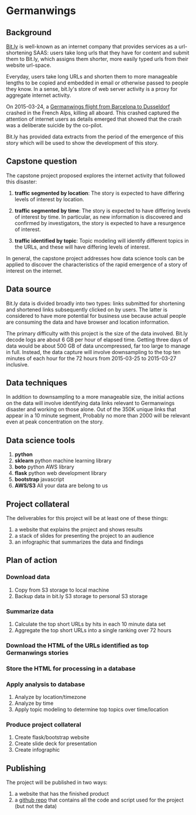 # Germanwings

## Background

[Bit.ly](https://bitly.com/) is well-known as an internet company that provides services as a url-shortening SAAS: users
take long urls that they have for content and submit them to Bit.ly, which assigns them
shorter, more easily typed urls from their website url-space.

Everyday, users take long URLs and shorten them to more manageable lengths to be copied and embedded
in email or otherwise passed to people they know. In a sense, bit.ly's store of web server activity is a
proxy for aggregate internet activity.

On 2015-03-24, a [Germanwings flight from Barcelona to Dusseldorf](https://en.wikipedia.org/wiki/Germanwings_Flight_9525)
crashed in the French Alps, killing all aboard.
This crashed captured the attention of internet users as details emerged that showed that the crash was a
deliberate suicide by the co-pilot.

Bit.ly has provided data extracts from the period of the emergence of this story which will be used to
show the development of this story.

## Capstone question

The capstone project proposed explores the internet activity that followed this disaster:

1. **traffic segmented by location**: The story is expected to have differing levels of interest by location.

2. **traffic segmented by time**: The story is expected to have differing levels of interest by time. In particular, as new information
is discovered and confirmed by investigators, the story is expected to have a resurgence of interest.

3. **traffic identified by topic**: Topic modeling will identify different topics in the URLs, and these will have differing levels of interest.

In general, the capstone project addresses how data science tools can be applied to discover the
characteristics of the rapid emergence of a story of interest on the internet.

## Data source

Bit.ly data is divided broadly into two types: links submitted for shortening and shortened links
subsequently clicked on by users. The latter is considered to have more potential for business use because
actual people are consuming the data and have browser and location information.

The primary difficulty with this project is the size of the data involved. Bit.ly decode logs
are about 6 GB per hour of elapsed time. Getting three days of data would be about 500 GB of data uncompressed,
far too large to manage in full. Instead, the data capture will involve downsampling to the top ten minutes of each
hour for the 72 hours from 2015-03-25 to 2015-03-27 inclusive.

## Data techniques

In addition to downsampling to a more manageable size, the initial actions on the data will involve
identifying data links relevant to Germanwings disaster and working on those alone. Out of the 350K unique links that
appear in a 10 minute segment, Probably no more than 2000 will be relevant even at peak concentration on the
story.

## Data science tools

1. **python**
2. **sklearn** python machine learning library
3. **boto** python AWS library
4. **flask** python web development library
5. **bootstrap** javascript
6. **AWS/S3** All your data are belong to us


## Project collateral

The deliverables for this project will be at least one of these things:

1. a website that explains the project and shows results
2. a stack of slides for presenting the project to an audience
3. an infographic that summarizes the data and findings

## Plan of action

### Download data

1. Copy from S3 storage to local machine
2. Backup data in bit.ly S3 storage to personal S3 storage

### Summarize data
1. Calculate the top short URLs by hits in each 10 minute data set
2. Aggregate the top short URLs into a single ranking over 72 hours

### Download the HTML of the URLs identified as top Germanwings stories

### Store the HTML for processing in a database

### Apply analysis to database
1. Analyze by location/timezone
2. Analyze by time
3. Apply topic modeling to determine top topics over time/location

### Produce project collateral
1. Create flask/bootstrap website
2. Create slide deck for presentation
3. Create infographic

## Publishing

The project will be published in two ways:

1. a website that has the finished product
2. a [github repo](https://github.com/hughdbrown/capstone) that contains all the code and script used for the project (but not the data)
